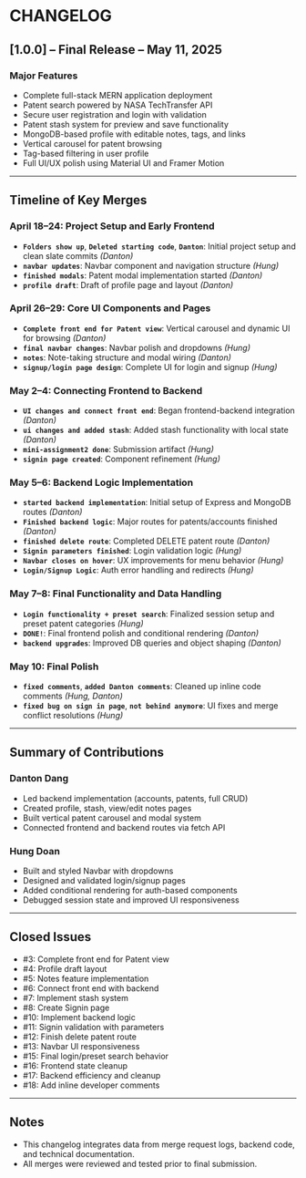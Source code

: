 # CHANGELOG

## [1.0.0] – Final Release – May 11, 2025

### Major Features

- Complete full-stack MERN application deployment
- Patent search powered by NASA TechTransfer API
- Secure user registration and login with validation
- Patent stash system for preview and save functionality
- MongoDB-based profile with editable notes, tags, and links
- Vertical carousel for patent browsing
- Tag-based filtering in user profile
- Full UI/UX polish using Material UI and Framer Motion

---

## Timeline of Key Merges

### April 18–24: Project Setup and Early Frontend
- **`Folders show up`**, **`Deleted starting code`**, **`Danton`**: Initial project setup and clean slate commits *(Danton)*
- **`navbar updates`**: Navbar component and navigation structure *(Hung)*
- **`finished modals`**: Patent modal implementation started *(Danton)*
- **`profile draft`**: Draft of profile page and layout *(Danton)*

### April 26–29: Core UI Components and Pages
- **`Complete front end for Patent view`**: Vertical carousel and dynamic UI for browsing *(Danton)*
- **`final navbar changes`**: Navbar polish and dropdowns *(Hung)*
- **`notes`**: Note-taking structure and modal wiring *(Danton)*
- **`signup/login page design`**: Complete UI for login and signup *(Hung)*

### May 2–4: Connecting Frontend to Backend
- **`UI changes and connect front end`**: Began frontend-backend integration *(Danton)*
- **`ui changes and added stash`**: Added stash functionality with local state *(Danton)*
- **`mini-assignment2 done`**: Submission artifact *(Hung)*
- **`signin page created`**: Component refinement *(Hung)*

### May 5–6: Backend Logic Implementation
- **`started backend implementation`**: Initial setup of Express and MongoDB routes *(Danton)*
- **`Finished backend logic`**: Major routes for patents/accounts finished *(Danton)*
- **`finished delete route`**: Completed DELETE patent route *(Danton)*
- **`Signin parameters finished`**: Login validation logic *(Hung)*
- **`Navbar closes on hover`**: UX improvements for menu behavior *(Hung)*
- **`Login/Signup Logic`**: Auth error handling and redirects *(Hung)*

### May 7–8: Final Functionality and Data Handling
- **`Login functionality + preset search`**: Finalized session setup and preset patent categories *(Hung)*
- **`DONE!`**: Final frontend polish and conditional rendering *(Danton)*
- **`backend upgrades`**: Improved DB queries and object shaping *(Danton)*

### May 10: Final Polish
- **`fixed comments`**, **`added Danton comments`**: Cleaned up inline code comments *(Hung, Danton)*
- **`fixed bug on sign in page`**, **`not behind anymore`**: UI fixes and merge conflict resolutions *(Hung)*

---

## Summary of Contributions

### Danton Dang
- Led backend implementation (accounts, patents, full CRUD)
- Created profile, stash, view/edit notes pages
- Built vertical patent carousel and modal system
- Connected frontend and backend routes via fetch API

### Hung Doan
- Built and styled Navbar with dropdowns
- Designed and validated login/signup pages
- Added conditional rendering for auth-based components
- Debugged session state and improved UI responsiveness

---

## Closed Issues

- #3: Complete front end for Patent view  
- #4: Profile draft layout  
- #5: Notes feature implementation  
- #6: Connect front end with backend  
- #7: Implement stash system  
- #8: Create Signin page  
- #10: Implement backend logic  
- #11: Signin validation with parameters  
- #12: Finish delete patent route  
- #13: Navbar UI responsiveness  
- #15: Final login/preset search behavior  
- #16: Frontend state cleanup  
- #17: Backend efficiency and cleanup  
- #18: Add inline developer comments

---

## Notes

- This changelog integrates data from merge request logs, backend code, and technical documentation.
- All merges were reviewed and tested prior to final submission.
